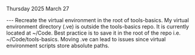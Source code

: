 Thursday 2025 March 27

--- Recreate the virtual environment in the root of tools-basics.
My virtual environment directory (.ve) is outside the tools-basics repo. It is currently located at ~/Code. Best practice is to save it in the root of the repo i.e. ~/Code/tools-basics.
Moving .ve can lead to issues since virtual environment scripts store absolute paths.